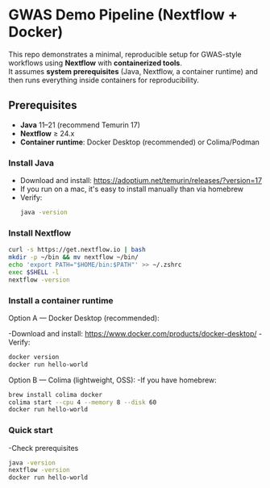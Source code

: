 # GWAS Demo Pipeline (Nextflow + Docker)

This repo demonstrates a minimal, reproducible setup for GWAS-style workflows using **Nextflow** with **containerized tools**.  
It assumes **system prerequisites** (Java, Nextflow, a container runtime) and then runs everything inside containers for reproducibility.

## Prerequisites

- **Java** 11–21 (recommend Temurin 17)
- **Nextflow** ≥ 24.x
- **Container runtime**: Docker Desktop (recommended) or Colima/Podman

### Install Java
- Download and install: https://adoptium.net/temurin/releases/?version=17  
- If you run on a mac, it's easy to install manually than via homebrew
- Verify:
  ```bash
  java -version

### Install Nextflow
```bash
curl -s https://get.nextflow.io | bash
mkdir -p ~/bin && mv nextflow ~/bin/
echo 'export PATH="$HOME/bin:$PATH"' >> ~/.zshrc
exec $SHELL -l
nextflow -version
```

### Install a container runtime
Option A — Docker Desktop (recommended):

-Download and install: https://www.docker.com/products/docker-desktop/
-Verify:
```bash
docker version
docker run hello-world
```

Option B — Colima (lightweight, OSS):
-If you have homebrew:
```bash
brew install colima docker
colima start --cpu 4 --memory 8 --disk 60
docker run hello-world
```

### Quick start
-Check prerequisites
```bash
java -version
nextflow -version
docker run hello-world
```
